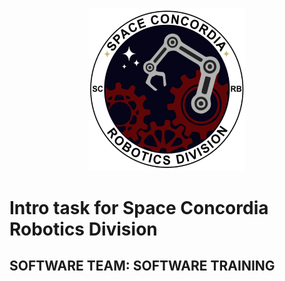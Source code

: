 <p align="center">
    <img src="img/robotics.png" alt="Robotics team logo" width="250px"/>
</p>

# Intro task for Space Concordia Robotics Division
## SOFTWARE TEAM: SOFTWARE TRAINING
